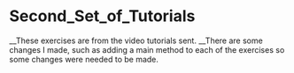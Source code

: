 # Second_Set_of_Tutorials

__These exercises are from the video tutorials sent.
__There are some changes I made, such as adding a main method to each of the exercises so some changes were needed to be made.
